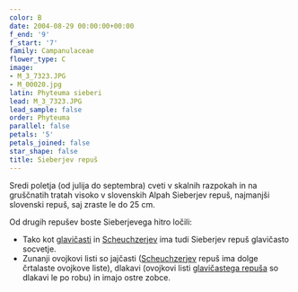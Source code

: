 ```yaml
---
color: B
date: 2004-08-29 00:00:00+00:00
f_end: '9'
f_start: '7'
family: Campanulaceae
flower_type: C
image:
- M_3_7323.JPG
- M_00020.jpg
latin: Phyteuma sieberi
lead: M_3_7323.JPG
lead_sample: false
order: Phyteuma
parallel: false
petals: '5'
petals_joined: false
star_shape: false
title: Sieberjev repuš
---
```

Sredi poletja (od julija do septembra) cveti v skalnih razpokah in na gruščnatih tratah visoko v slovenskih Alpah Sieberjev repuš, najmanjši slovenski repuš, saj zraste le do 25 cm.

Od drugih repušev boste Sieberjevega hitro ločili:

-   Tako kot [glavičasti](../../phyteumaorbiculare/glavi&#269;asti-repuš/) in [Scheuchzerjev](../../phyteumascheuchzerissp.columnae/scheuchzerjev-repuš/) ima tudi Sieberjev repuš glavičasto socvetje.
-   Zunanji ovojkovi listi so jajčasti ([Scheuchzerjev](../../phyteumascheuchzerissp.columnae/scheuchzerjev-repuš/) repuš ima dolge črtalaste ovojkove liste), dlakavi (ovojkovi listi [glavičastega repuša](../../phyteumaorbiculare/glavi&#269;asti-repuš/) so dlakavi le po robu) in imajo ostre zobce.
